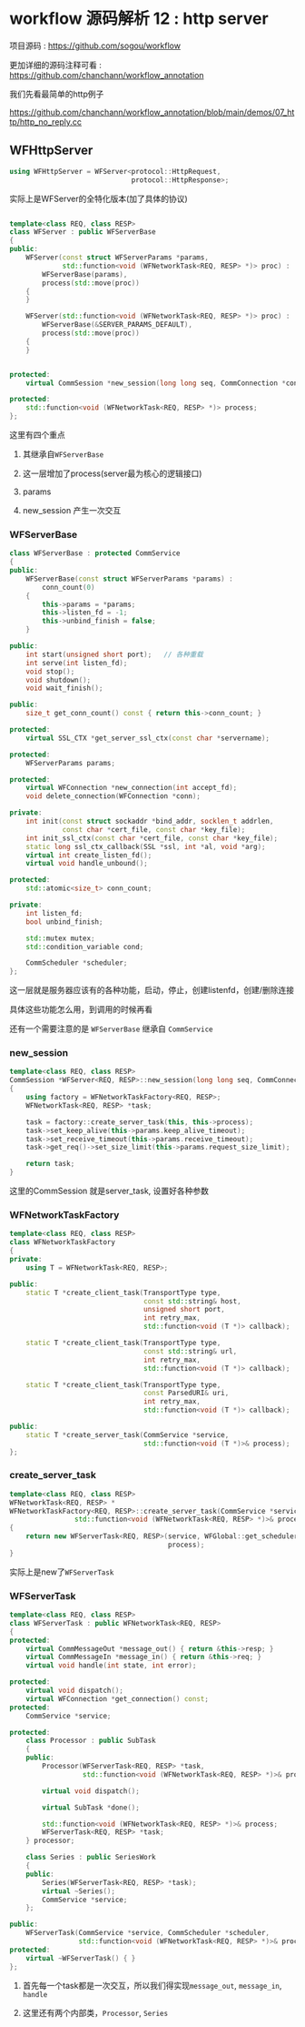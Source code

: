 # workflow 源码解析 12 : http server

项目源码 : https://github.com/sogou/workflow

更加详细的源码注释可看 : https://github.com/chanchann/workflow_annotation

我们先看最简单的http例子

https://github.com/chanchann/workflow_annotation/blob/main/demos/07_http/http_no_reply.cc

## WFHttpServer

```cpp
using WFHttpServer = WFServer<protocol::HttpRequest,
							  protocol::HttpResponse>;
```

实际上是WFServer的全特化版本(加了具体的协议)

```cpp

template<class REQ, class RESP>
class WFServer : public WFServerBase
{
public:
	WFServer(const struct WFServerParams *params,
			 std::function<void (WFNetworkTask<REQ, RESP> *)> proc) :
		WFServerBase(params),
		process(std::move(proc))
	{
	}

	WFServer(std::function<void (WFNetworkTask<REQ, RESP> *)> proc) :
		WFServerBase(&SERVER_PARAMS_DEFAULT),
		process(std::move(proc))
	{
	}


protected:
	virtual CommSession *new_session(long long seq, CommConnection *conn);

protected:
	std::function<void (WFNetworkTask<REQ, RESP> *)> process;
};
```

这里有四个重点

1. 其继承自`WFServerBase`

2. 这一层增加了process(server最为核心的逻辑接口)

3. params

4. new_session 产生一次交互


### WFServerBase

```cpp
class WFServerBase : protected CommService
{
public:
	WFServerBase(const struct WFServerParams *params) :
		conn_count(0)
	{
		this->params = *params;
		this->listen_fd = -1;
		this->unbind_finish = false;
	}

public:
	int start(unsigned short port);   // 各种重载
	int serve(int listen_fd);
	void stop();
	void shutdown();
	void wait_finish();

public:
	size_t get_conn_count() const { return this->conn_count; }

protected:
	virtual SSL_CTX *get_server_ssl_ctx(const char *servername);

protected:
	WFServerParams params;

protected:
	virtual WFConnection *new_connection(int accept_fd);
	void delete_connection(WFConnection *conn);

private:
	int init(const struct sockaddr *bind_addr, socklen_t addrlen,
			 const char *cert_file, const char *key_file);
	int init_ssl_ctx(const char *cert_file, const char *key_file);
	static long ssl_ctx_callback(SSL *ssl, int *al, void *arg);
	virtual int create_listen_fd();
	virtual void handle_unbound();

protected:
	std::atomic<size_t> conn_count;

private:
	int listen_fd;
	bool unbind_finish;

	std::mutex mutex;
	std::condition_variable cond;

	CommScheduler *scheduler;
};
```

这一层就是服务器应该有的各种功能，启动，停止，创建listenfd，创建/删除连接

具体这些功能怎么用，到调用的时候再看

还有一个需要注意的是 `WFServerBase` 继承自 `CommService`

### new_session

```cpp
template<class REQ, class RESP>
CommSession *WFServer<REQ, RESP>::new_session(long long seq, CommConnection *conn)
{
	using factory = WFNetworkTaskFactory<REQ, RESP>;
	WFNetworkTask<REQ, RESP> *task;

	task = factory::create_server_task(this, this->process);
	task->set_keep_alive(this->params.keep_alive_timeout);
	task->set_receive_timeout(this->params.receive_timeout);
	task->get_req()->set_size_limit(this->params.request_size_limit);

	return task;
}
```

这里的CommSession 就是server_task, 设置好各种参数

### WFNetworkTaskFactory

```cpp
template<class REQ, class RESP>
class WFNetworkTaskFactory
{
private:
	using T = WFNetworkTask<REQ, RESP>;

public:
	static T *create_client_task(TransportType type,
								 const std::string& host,
								 unsigned short port,
								 int retry_max,
								 std::function<void (T *)> callback);

	static T *create_client_task(TransportType type,
								 const std::string& url,
								 int retry_max,
								 std::function<void (T *)> callback);

	static T *create_client_task(TransportType type,
								 const ParsedURI& uri,
								 int retry_max,
								 std::function<void (T *)> callback);

public:
	static T *create_server_task(CommService *service,
								 std::function<void (T *)>& process);
};
```

### create_server_task

```cpp
template<class REQ, class RESP>
WFNetworkTask<REQ, RESP> *
WFNetworkTaskFactory<REQ, RESP>::create_server_task(CommService *service,
				std::function<void (WFNetworkTask<REQ, RESP> *)>& process)
{
	return new WFServerTask<REQ, RESP>(service, WFGlobal::get_scheduler(),
									   process);
}
```

实际上是new了`WFServerTask`

### WFServerTask

```cpp
template<class REQ, class RESP>
class WFServerTask : public WFNetworkTask<REQ, RESP>
{
protected:
	virtual CommMessageOut *message_out() { return &this->resp; }
	virtual CommMessageIn *message_in() { return &this->req; }
	virtual void handle(int state, int error);

protected:
	virtual void dispatch();
	virtual WFConnection *get_connection() const;
protected:
	CommService *service;

protected:
	class Processor : public SubTask
	{
	public:
		Processor(WFServerTask<REQ, RESP> *task,
				  std::function<void (WFNetworkTask<REQ, RESP> *)>& proc);

		virtual void dispatch();

		virtual SubTask *done();

		std::function<void (WFNetworkTask<REQ, RESP> *)>& process;
		WFServerTask<REQ, RESP> *task;
	} processor;

	class Series : public SeriesWork
	{
	public:
		Series(WFServerTask<REQ, RESP> *task);
		virtual ~Series();
		CommService *service;
	};

public:
	WFServerTask(CommService *service, CommScheduler *scheduler,
				 std::function<void (WFNetworkTask<REQ, RESP> *)>& proc);
protected:
	virtual ~WFServerTask() { }
};
```

1. 首先每一个task都是一次交互，所以我们得实现`message_out`, `message_in`, `handle`

2. 这里还有两个内部类，`Processor`, `Series`